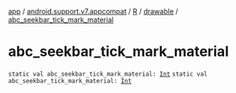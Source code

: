 [app](../../../index.md) / [android.support.v7.appcompat](../../index.md) / [R](../index.md) / [drawable](index.md) / [abc_seekbar_tick_mark_material](.)

# abc_seekbar_tick_mark_material

`static val abc_seekbar_tick_mark_material: `[`Int`](https://kotlinlang.org/api/latest/jvm/stdlib/kotlin/-int/index.html)
`static val abc_seekbar_tick_mark_material: `[`Int`](https://kotlinlang.org/api/latest/jvm/stdlib/kotlin/-int/index.html)